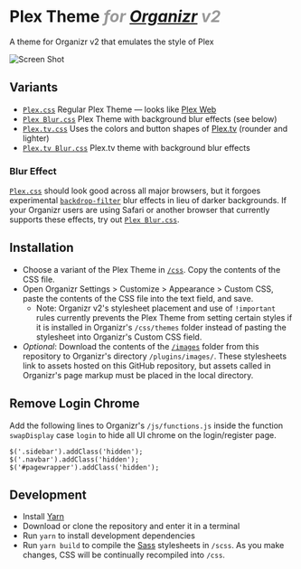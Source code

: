# Plex Theme <i style=color:#999>for [Organizr](https://github.com/causefx/Organizr) v2</i>
A theme for Organizr v2 that emulates the style of Plex

![Screen Shot](https://raw.githubusercontent.com/Burry/organizr-v2-plex-theme/master/screenshot.jpg "Screen Shot")

## Variants

- [`Plex.css`](https://raw.githubusercontent.com/Burry/organizr-v2-plex-theme/master/css/Plex.css) Regular Plex Theme — looks like [Plex Web](https://app.plex.tv/desktop)
- [`Plex Blur.css`](https://raw.githubusercontent.com/Burry/organizr-v2-plex-theme/master/css/Plex%20Blur.css) Plex Theme with background blur effects (see below)
- [`Plex.tv.css`](https://raw.githubusercontent.com/Burry/organizr-v2-plex-theme/master/css/Plex.tv.css) Uses the colors and button shapes of [Plex.tv](https://www.plex.tv) (rounder and lighter)
- [`Plex.tv Blur.css`](https://raw.githubusercontent.com/Burry/organizr-v2-plex-theme/master/css/Plex.tv%20Blur.css) Plex.tv theme with background blur effects

### Blur Effect

[`Plex.css`](https://raw.githubusercontent.com/Burry/organizr-v2-plex-theme/master/css/Plex.css) should look good across all major browsers, but it forgoes experimental [`backdrop-filter`](https://developer.mozilla.org/en-US/docs/Web/CSS/backdrop-filter) blur effects in lieu of darker backgrounds. If your Organizr users are using Safari or another browser that currently supports these effects, try out [`Plex Blur.css`](https://raw.githubusercontent.com/Burry/organizr-v2-plex-theme/master/css/Plex%20Blur.css).

## Installation

- Choose a variant of the Plex Theme in [`/css`](https://github.com/Burry/organizr-v2-plex-theme/tree/master/css). Copy the contents of the CSS file.
- Open Organizr Settings > Customize > Appearance > Custom CSS, paste the contents of the CSS file into the text field, and save.
    - Note: Organizr v2's stylesheet placement and use of `!important` rules currently prevents the Plex Theme from setting certain styles if it is installed in Organizr's `/css/themes` folder instead of pasting the stylesheet into Organizr's Custom CSS field.
- *Optional*: Download the contents of the [`/images`](https://github.com/Burry/organizr-v2-plex-theme/tree/master/images) folder from this repository to Organizr's directory `/plugins/images/`. These stylesheets link to assets hosted on this GitHub repository, but assets called in Organizr's page markup must be placed in the local directory.

## Remove Login Chrome
Add the following lines to Organizr's `/js/functions.js` inside the function `swapDisplay` case `login` to hide all UI chrome on the login/register page.

```
$('.sidebar').addClass('hidden');
$('.navbar').addClass('hidden');
$('#pagewrapper').addClass('hidden');
```

## Development

- Install [Yarn](https://yarnpkg.com/en/docs/install)
- Download or clone the repository and enter it in a terminal
- Run `yarn` to install development dependencies
- Run `yarn build` to compile the [Sass](https://sass-lang.com/documentation/file.SASS_REFERENCE.html) stylesheets in `/scss`. As you make changes, CSS will be continually recompiled into `/css`.
